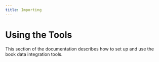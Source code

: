 ```yaml
---
title: Importing
---
```


# Using the Tools

This section of the documentation describes how to set up and use the book data integration tools.
